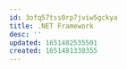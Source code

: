 ```yaml
---
id: 3ofq57tss0rp7jviw5gckya
title: .NET Framework
desc: ''
updated: 1651482535501
created: 1651481330355
---
```


